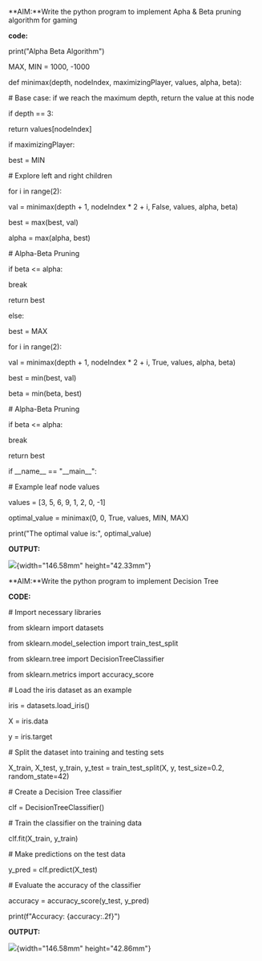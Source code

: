 **AIM:**Write the python program to implement Apha & Beta pruning
algorithm for gaming

**code:**

print(\"Alpha Beta Algorithm\")

MAX, MIN = 1000, -1000

def minimax(depth, nodeIndex, maximizingPlayer, values, alpha, beta):

\# Base case: if we reach the maximum depth, return the value at this
node

if depth == 3:

return values\[nodeIndex\]

if maximizingPlayer:

best = MIN

\# Explore left and right children

for i in range(2):

val = minimax(depth + 1, nodeIndex \* 2 + i, False, values, alpha, beta)

best = max(best, val)

alpha = max(alpha, best)

\# Alpha-Beta Pruning

if beta \<= alpha:

break

return best

else:

best = MAX

for i in range(2):

val = minimax(depth + 1, nodeIndex \* 2 + i, True, values, alpha, beta)

best = min(best, val)

beta = min(beta, best)

\# Alpha-Beta Pruning

if beta \<= alpha:

break

return best

if \_\_name\_\_ == \"\_\_main\_\_\":

\# Example leaf node values

values = \[3, 5, 6, 9, 1, 2, 0, -1\]

optimal_value = minimax(0, 0, True, values, MIN, MAX)

print(\"The optimal value is:\", optimal_value)

**OUTPUT:**

![](ObjectReplacements/OleObj1){width="146.58mm" height="42.33mm"}

**AIM:**Write the python program to implement Decision Tree

**CODE:**

\# Import necessary libraries

from sklearn import datasets

from sklearn.model_selection import train_test_split

from sklearn.tree import DecisionTreeClassifier

from sklearn.metrics import accuracy_score

\# Load the iris dataset as an example

iris = datasets.load_iris()

X = iris.data

y = iris.target

\# Split the dataset into training and testing sets

X_train, X_test, y_train, y_test = train_test_split(X, y, test_size=0.2,
random_state=42)

\# Create a Decision Tree classifier

clf = DecisionTreeClassifier()

\# Train the classifier on the training data

clf.fit(X_train, y_train)

\# Make predictions on the test data

y_pred = clf.predict(X_test)

\# Evaluate the accuracy of the classifier

accuracy = accuracy_score(y_test, y_pred)

print(f\"Accuracy: {accuracy:.2f}\")

**OUTPUT:**

![](ObjectReplacements/OleObj2){width="146.58mm" height="42.86mm"}
